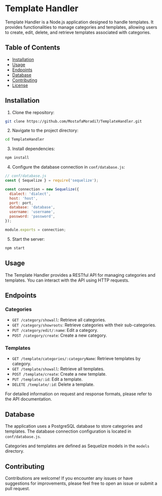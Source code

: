 # Template Handler

Template Handler is a Node.js application designed to handle templates. It provides functionalities to manage categories and templates, allowing users to create, edit, delete, and retrieve templates associated with categories.

## Table of Contents

- [Installation](#installation)
- [Usage](#usage)
- [Endpoints](#endpoints)
- [Database](#database)
- [Contributing](#contributing)
- [License](#license)

## Installation

1. Clone the repository:

```bash
git clone https://github.com/MostafaMoradi7/TemplateHandler.git
```

2. Navigate to the project directory:

```bash
cd TemplateHandler
```

3. Install dependencies:

```bash
npm install
```

4. Configure the database connection in `conf/database.js`:

```javascript
// conf/database.js
const { Sequelize } = require('sequelize');

const connection = new Sequelize({
  dialect: 'dialect',
  host: 'host',
  port: port,
  database: 'database',
  username: 'username',
  password: 'password',
});

module.exports = connection;
```

5. Start the server:

```bash
npm start
```

## Usage

The Template Handler provides a RESTful API for managing categories and templates. You can interact with the API using HTTP requests.

## Endpoints

### Categories

- `GET /category/showall`: Retrieve all categories.
- `GET /category/showroots`: Retrieve categories with their sub-categories.
- `PUT /category/edit/:name`: Edit a category.
- `POST /category/create`: Create a new category.

### Templates

- `GET /template/categories/:categoryName`: Retrieve templates by category.
- `GET /template/showall`: Retrieve all templates.
- `POST /template/create`: Create a new template.
- `PUT /template/:id`: Edit a template.
- `DELETE /template/:id`: Delete a template.

For detailed information on request and response formats, please refer to the API documentation.

## Database

The application uses a PostgreSQL database to store categories and templates. The database connection configuration is located in `conf/database.js`.

Categories and templates are defined as Sequelize models in the `models` directory.

## Contributing

Contributions are welcome! If you encounter any issues or have suggestions for improvements, please feel free to open an issue or submit a pull request.
